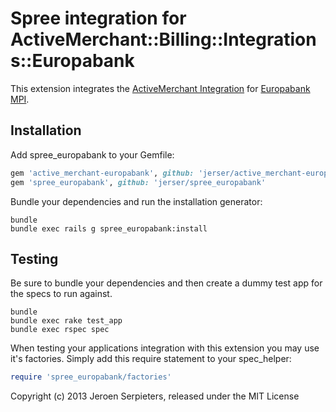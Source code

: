 Spree integration for ActiveMerchant::Billing::Integrations::Europabank
===============

This extension integrates the [ActiveMerchant Integration](https://github.com/jerser/active_merchant-europabank)
for [Europabank MPI](https://www.europabank.be/ecommerce-professioneel).

Installation
------------

Add spree_europabank to your Gemfile:

```ruby
gem 'active_merchant-europabank', github: 'jerser/active_merchant-europabank'
gem 'spree_europabank', github: 'jerser/spree_europabank'
```

Bundle your dependencies and run the installation generator:

```shell
bundle
bundle exec rails g spree_europabank:install
```

Testing
-------

Be sure to bundle your dependencies and then create a dummy test app for the specs to run against.

```shell
bundle
bundle exec rake test_app
bundle exec rspec spec
```

When testing your applications integration with this extension you may use it's factories.
Simply add this require statement to your spec_helper:

```ruby
require 'spree_europabank/factories'
```

Copyright (c) 2013 Jeroen Serpieters, released under the MIT License
